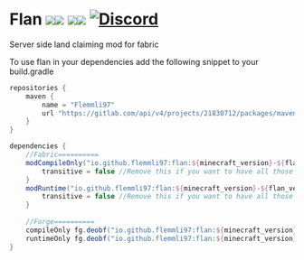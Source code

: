 # Flan [![](http://cf.way2muchnoise.eu/full_404578_Fabric_%20.svg)![](http://cf.way2muchnoise.eu/versions/404578.svg)](https://www.curseforge.com/minecraft/mc-mods/flan) [![](http://cf.way2muchnoise.eu/full_493246_Forge_%20.svg)![](http://cf.way2muchnoise.eu/versions/493246.svg)](https://www.curseforge.com/minecraft/mc-mods/flan-forge) [![Discord](https://img.shields.io/discord/790631506313478155?color=0a48c4&label=discord)](https://discord.gg/8Cx26tfWNs)

Server side land claiming mod for fabric

To use flan in your dependencies add the following snippet to your build.gradle

```gradle
repositories {
    maven {
        name = "Flemmli97"
        url "https://gitlab.com/api/v4/projects/21830712/packages/maven"
    }
}

dependencies {    
    //Fabric==========    
    modCompileOnly("io.github.flemmli97:flan:${minecraft_version}-${flan_version}:${mod_loader}-api") {
		transitive = false //Remove this if you want to have all those optional dependencies
	}
    modRuntime("io.github.flemmli97:flan:${minecraft_version}-${flan_version}:${mod_loader}") {
		transitive = false //Remove this if you want to have all those optional dependencies
	}
    
    //Forge==========    
    compileOnly fg.deobf("io.github.flemmli97:flan:${minecraft_version}-${flan_version}:${mod_loader}-api")
    runtimeOnly fg.deobf("io.github.flemmli97:flan:${minecraft_version}-${flan_version}:${mod_loader}")
}
```
